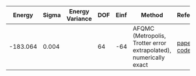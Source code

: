 | Energy   | Sigma | Energy Variance | DOF | Einf | Method                                                       | Reference |
|----------|-------|-----------------|-----|------|--------------------------------------------------------------|-----------|
| -183.064 | 0.004 |                 | 64  | -64  | AFQMC (Metropolis, Trotter error extrapolated), numerically exact | [paper](https://journals.aps.org/pra/abstract/10.1103/PhysRevA.92.033603) [code](https://github.com/varbench/methods/blob/main/scripts/Hubbard/square_64_P_32_-4/AFQMC/) |
